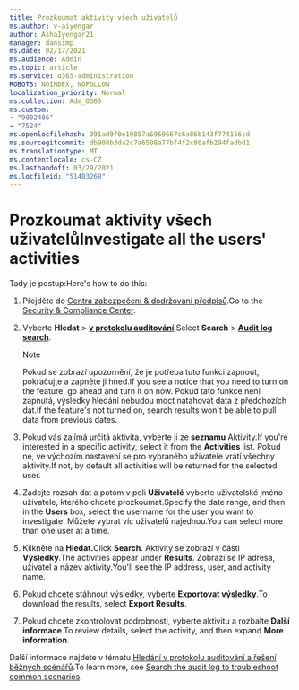 ```yaml
---
title: Prozkoumat aktivity všech uživatelů
ms.author: v-aiyengar
author: AshaIyengar21
manager: dansimp
ms.date: 02/17/2021
ms.audience: Admin
ms.topic: article
ms.service: o365-administration
ROBOTS: NOINDEX, NOFOLLOW
localization_priority: Normal
ms.collection: Adm_O365
ms.custom:
- "9002486"
- "7524"
ms.openlocfilehash: 391ad9f0e19857a6959667c6a86b143f774156cd
ms.sourcegitcommit: db908b3da2c7a6508a77bf4f2c80afb294fadbd1
ms.translationtype: MT
ms.contentlocale: cs-CZ
ms.lasthandoff: 03/29/2021
ms.locfileid: "51403268"
---
```

# <a name="investigate-all-the-users-activities"></a><span data-ttu-id="ebb42-102">Prozkoumat aktivity všech uživatelů</span><span class="sxs-lookup"><span data-stu-id="ebb42-102">Investigate all the users' activities</span></span>

<span data-ttu-id="ebb42-103">Tady je postup:</span><span class="sxs-lookup"><span data-stu-id="ebb42-103">Here's how to do this:</span></span>

1. <span data-ttu-id="ebb42-104">Přejděte do [Centra zabezpečení & dodržování předpisů](https://go.microsoft.com/fwlink/p/?linkid=2077143).</span><span class="sxs-lookup"><span data-stu-id="ebb42-104">Go to the [Security & Compliance Center](https://go.microsoft.com/fwlink/p/?linkid=2077143).</span></span>
1. <span data-ttu-id="ebb42-105">Vyberte **Hledat**  >  **[v protokolu auditování](https://go.microsoft.com/fwlink/?linkid=2103759)**.</span><span class="sxs-lookup"><span data-stu-id="ebb42-105">Select **Search** > **[Audit log search](https://go.microsoft.com/fwlink/?linkid=2103759)**.</span></span>
    > [!NOTE]
    > <span data-ttu-id="ebb42-106">Pokud se zobrazí upozornění, že je potřeba tuto funkci zapnout, pokračujte a zapněte ji hned.</span><span class="sxs-lookup"><span data-stu-id="ebb42-106">If you see a notice that you need to turn on the feature, go ahead and turn it on now.</span></span> <span data-ttu-id="ebb42-107">Pokud tato funkce není zapnutá, výsledky hledání nebudou moct natahovat data z předchozích dat.</span><span class="sxs-lookup"><span data-stu-id="ebb42-107">If the feature's not turned on, search results won't be able to pull data from previous dates.</span></span>

1. <span data-ttu-id="ebb42-108">Pokud vás zajímá určitá aktivita, vyberte ji ze **seznamu** Aktivity.</span><span class="sxs-lookup"><span data-stu-id="ebb42-108">If you're interested in a specific activity, select it from the **Activities** list.</span></span> <span data-ttu-id="ebb42-109">Pokud ne, ve výchozím nastavení se pro vybraného uživatele vrátí všechny aktivity.</span><span class="sxs-lookup"><span data-stu-id="ebb42-109">If not, by default all activities will be returned for the selected user.</span></span>
1. <span data-ttu-id="ebb42-110">Zadejte rozsah dat a potom v poli **Uživatelé** vyberte uživatelské jméno uživatele, kterého chcete prozkoumat.</span><span class="sxs-lookup"><span data-stu-id="ebb42-110">Specify the date range, and then in the **Users** box, select the username for the user you want to investigate.</span></span> <span data-ttu-id="ebb42-111">Můžete vybrat víc uživatelů najednou.</span><span class="sxs-lookup"><span data-stu-id="ebb42-111">You can select more than one user at a time.</span></span>
1. <span data-ttu-id="ebb42-112">Klikněte na **Hledat.**</span><span class="sxs-lookup"><span data-stu-id="ebb42-112">Click **Search**.</span></span> <span data-ttu-id="ebb42-113">Aktivity se zobrazí v části **Výsledky**.</span><span class="sxs-lookup"><span data-stu-id="ebb42-113">The activities appear under **Results**.</span></span> <span data-ttu-id="ebb42-114">Zobrazí se IP adresa, uživatel a název aktivity.</span><span class="sxs-lookup"><span data-stu-id="ebb42-114">You'll see the IP address, user, and activity name.</span></span>
1. <span data-ttu-id="ebb42-115">Pokud chcete stáhnout výsledky, vyberte **Exportovat výsledky**.</span><span class="sxs-lookup"><span data-stu-id="ebb42-115">To download the results, select **Export Results**.</span></span>
1. <span data-ttu-id="ebb42-116">Pokud chcete zkontrolovat podrobnosti, vyberte aktivitu a rozbalte **Další informace**.</span><span class="sxs-lookup"><span data-stu-id="ebb42-116">To review details, select the activity, and then expand **More information**.</span></span>

<span data-ttu-id="ebb42-117">Další informace najdete v tématu [Hledání v protokolu auditování a řešení běžných scénářů](https://go.microsoft.com/fwlink/?linkid=2103944).</span><span class="sxs-lookup"><span data-stu-id="ebb42-117">To learn more, see [Search the audit log to troubleshoot common scenarios](https://go.microsoft.com/fwlink/?linkid=2103944).</span></span>